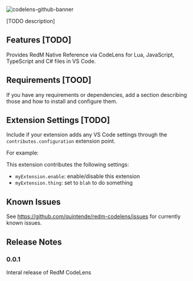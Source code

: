 ![codelens-github-banner](https://user-images.githubusercontent.com/17977249/163669670-1e679bda-c9d4-4a84-b669-d864db9ff09b.png)

[TODO description]

## Features [TODO]

Provides RedM Native Reference via CodeLens for Lua, JavaScript, TypeScript and C# files in VS Code.


## Requirements [TOOD]

If you have any requirements or dependencies, add a section describing those and how to install and configure them.

## Extension Settings [TODO]

Include if your extension adds any VS Code settings through the `contributes.configuration` extension point.

For example:

This extension contributes the following settings:

* `myExtension.enable`: enable/disable this extension
* `myExtension.thing`: set to `blah` to do something

## Known Issues

See https://github.com/quintende/redm-codelens/issues for currently known issues.

## Release Notes

### 0.0.1

Interal release of RedM CodeLens
